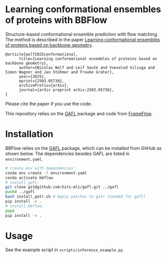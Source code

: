 # Learning conformational ensembles of proteins with BBFlow

Structure-based conformational ensemble prediction with flow matching. The method is described in the paper [Learning conformational ensembles of proteins based on backbone geometry](https://arxiv.org/abs/2503.05738).

```
@article{wolf2025conformational,
      title={Learning conformational ensembles of proteins based on backbone geometry}, 
      author={Nicolas Wolf and Leif Seute and Vsevolod Viliuga and Simon Wagner and Jan Stühmer and Frauke Gräter},
      year={2025},
      eprint={2503.05738},
      archivePrefix={arXiv},
      journal={arXiv preprint arXiv:2503.05738},
}
```

Please cite the paper if you use the code.


This repository relies on the [GAFL](https://github.com/hits-mli/gafl) package and code from [FrameFlow](https://github.com/microsoft/protein-frame-flow).


# Installation

BBFlow relies on the [GAFL](https://github.com/hits-mli/gafl) package, which can be installed from GitHub as shown below. The dependencies besides GAFL are listed in `environment.yaml`.

```bash
# create env with dependencies:
conda env create -f environment.yaml
conda activate bbflow
# install gafl:
git clone git@github.com:hits-mli/gafl.git ../gafl
pushd ../gafl
bash install_gatr.sh # Apply patches to gatr (needed for gafl)
pip install -e .
# install bbflow:
popd
pip install -e .
```

# Usage

See the example script in `scripts/inference_example.py`.
